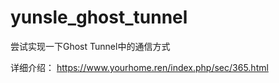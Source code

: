# yunsle_ghost_tunnel
尝试实现一下Ghost Tunnel中的通信方式

详细介绍：
https://www.yourhome.ren/index.php/sec/365.html
